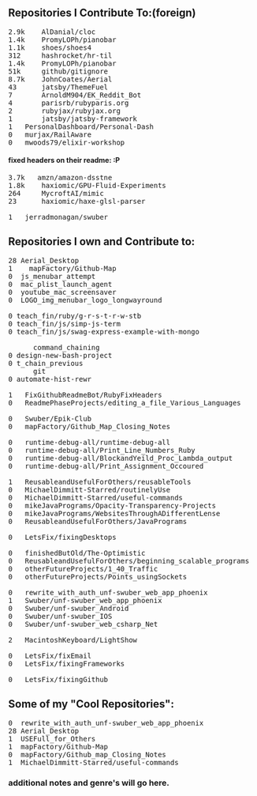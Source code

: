## Repositories I Contribute To:(foreign)

<pre>
2.9k	AlDanial/cloc
1.4k	PromyLOPh/pianobar
1.1k	shoes/shoes4
312		hashrocket/hr-til
1.4k	PromyLOPh/pianobar
51k		github/gitignore
8.7k	JohnCoates/Aerial
43		jatsby/ThemeFuel
7		ArnoldM904/EK_Reddit_Bot
4		parisrb/rubyparis.org
2		rubyjax/rubyjax.org
1		jatsby/jatsby-framework
1	PersonalDashboard/Personal-Dash
0	murjax/RailAware
0	mwoods79/elixir-workshop
</pre>



#### fixed headers on their readme:  :P
<pre>3.7k	amzn/amazon-dsstne
1.8k	haxiomic/GPU-Fluid-Experiments
264		MycroftAI/mimic
23		haxiomic/haxe-glsl-parser

1	jerradmonagan/swuber
</pre>

## Repositories I own and Contribute to:
<pre>
28 Aerial_Desktop
1	 mapFactory/Github-Map
0  js_menubar_attempt
0  mac_plist_launch_agent
0  youtube_mac_screensaver
0  LOGO_img_menubar_logo_longwayround

0 teach_fin/ruby/g-r-s-t-r-w-stb
0 teach_fin/js/simp-js-term
0 teach_fin/js/swag-express-example-with-mongo

      command_chaining
0 design-new-bash-project
0 t_chain_previous
      git 
0 automate-hist-rewr

1	FixGithubReadmeBot/RubyFixHeaders
0	ReadmePhaseProjects/editing_a_file_Various_Languages

0	Swuber/Epik-Club
0	mapFactory/Github_Map_Closing_Notes

0	runtime-debug-all/runtime-debug-all
0	runtime-debug-all/Print_Line_Numbers_Ruby
0	runtime-debug-all/BlockandYeild_Proc_Lambda_output
0	runtime-debug-all/Print_Assignment_Occoured

1	ReusableandUsefulForOthers/reusableTools
0	MichaelDimmitt-Starred/routinelyUse
0	MichaelDimmitt-Starred/useful-commands
0	mikeJavaPrograms/Opacity-Transparency-Projects
0	mikeJavaPrograms/WebsitesThroughADifferentLense
0	ReusableandUsefulForOthers/JavaPrograms

0	LetsFix/fixingDesktops

0	finishedButOld/The-Optimistic
0	ReusableandUsefulForOthers/beginning_scalable_programs
0	otherFutureProjects/1_40_Traffic
0	otherFutureProjects/Points_usingSockets

0   rewrite_with_auth_unf-swuber_web_app_phoenix
1	Swuber/unf-swuber_web_app_phoenix
0	Swuber/unf-swuber_Android
0	Swuber/unf-swuber_IOS
0	Swuber/unf-swuber_web_csharp_Net

2	MacintoshKeyboard/LightShow

0	LetsFix/fixEmail
0	LetsFix/fixingFrameworks

0	LetsFix/fixingGithub
</pre>
## Some of my "Cool Repositories":
<pre>
0  rewrite_with_auth_unf-swuber_web_app_phoenix
28 Aerial_Desktop
1  USEFull_for_Others
1  mapFactory/Github-Map
0  mapFactory/Github_map_Closing_Notes
1  MichaelDimmitt-Starred/useful-commands
</pre>

### additional notes and genre's will go here.
